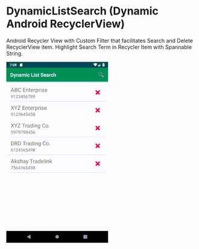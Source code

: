 # DynamicListSearch (Dynamic Android RecyclerView)
Android Recycler View with Custom Filter that facilitates Search and Delete RecyclerView item.
Highlight Search Term in Recycler Item with Spannable String.


![](DynamicListSearch.gif)
